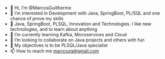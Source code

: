 - 👋 Hi, I’m @MarcosGuillherme
- 👀 I’m interested in Development with Java, SpringBoot, PL/SQL and one chance of prove my skills
- 💙 Java, SpringBoot, PLSQL, Innovation and Technologies. I like new technologies, and to learn about anything
- 🌱 I’m currently learning Kafka, Microservices and Cloud
- 💞️ I’m looking to collaborate on Java projects and others with fun
- 🎯 My objectives is to be PLSQL/Java specialist
- 📫 How to reach me marrcozg@gmail.com

<!---
MarcosGuillherme/MarcosGuillherme is a ✨ special ✨ repository because its `README.md` (this file) appears on your GitHub profile.
You can click the Preview link to take a look at your changes.
--->
